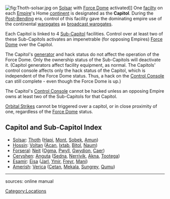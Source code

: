 ![](Thoth.$1.md.jpg "fig:Thoth-solsar.jpg") on
[Solsar](Solsar.md "wikilink") with [Force Dome](Force_Dome.md "wikilink")
activated\]\] One [facilty](facilities.md "wikilink") on each
[Empire](Empire.md "wikilink")'s Home [continent](continent.md "wikilink") is
designated as the **Capitol**. During the
[Post-Bending](The_Bending.md "wikilink") era, control of this facility
gave the dominating empire use of the continental
[warpgates](warpgate.md "wikilink") as [broadcast
warpgates](broadcast_warpgate.md "wikilink").

Each Capitol is linked to 4 [Sub-Capitol](Sub.$1.md "wikilink")
facilities. Control over at least two of these Sub-Capitols activates an
impenetrable (for opposing Empires) [Force Dome](Force_Dome.md "wikilink")
over the Capitol.

The Capitol's [generator](generator.md "wikilink") and hack status do not
affect the operation of the Force Dome. Only the ownership status of the
Sub-Capitols will deactivate it. (Capitol generators affect facility
equipment, as normal. The Capitols' control console affects only the
hack status of the Capitol, which is independent of the Force Dome
status. Thus, a hack on the [Control
Console](Control_Console.md "wikilink") can still complete - even though
the Force Dome is up.)

The Capitol's [Control Console](Control_Console.md "wikilink") cannot be
hacked unless an opposing Empire owns at least two of the Sub-Capitols
for that Capitol.

[Orbital Strikes](Orbital_Strike.md "wikilink") cannot be triggered over a
capitol, or in close proximity of one, regardless of the [Force
Dome](Force_Dome.md "wikilink") status.

## Capitol and Sub-Capitol Index

- [Solsar](Solsar.md "wikilink"): [Thoth](Thoth.md "wikilink")
  ([Hapi](Hapi.md "wikilink"), [Mont](Mont.md "wikilink"),
  [Sobek](Sobek.md "wikilink"), [Amun](Amun.md "wikilink"))
- [Hossin](Hossin.md "wikilink"): [Voltan](Voltan.md "wikilink")
  ([Acan](Acan.md "wikilink"), [Ixtab](Ixtab.md "wikilink"),
  [Bitol](Bitol.md "wikilink"), [Naum](Naum.md "wikilink"))
- [Forseral](Forseral.md "wikilink"): [Neit](Neit.md "wikilink")
  ([Ogma](Ogma.md "wikilink"), [Pwyll](Pwyll.md "wikilink"),
  [Gwydion](Gwydion.md "wikilink"), [Caer](Caer.md "wikilink"))
- [Ceryshen](Ceryshen.md "wikilink"): [Anguta](Anguta.md "wikilink")
  ([Sedna](Sedna.md "wikilink"), [Nerrivik](Nerrivik.md "wikilink"),
  [Akna](Akna.md "wikilink"), [Tootega](Tootega.md "wikilink"))
- [Esamir](Esamir.md "wikilink"): [Eisa](Eisa.md "wikilink")
  ([Jarl](Jarl.md "wikilink"), [Ymir](Ymir.md "wikilink"),
  [Freyr](Freyr.md "wikilink"), [Mani](Mani.md "wikilink"))
- [Amerish](Amerish.md "wikilink"): [Verica](Verica.md "wikilink")
  ([Cetan](Cetan.md "wikilink"), [Mekala](Mekala.md "wikilink"),
  [Sungrey](Sungrey.md "wikilink"), [Qumu](Qumu.md "wikilink"))

---

sources: online manual

[Category:Locations](Category:Locations.md "wikilink")
